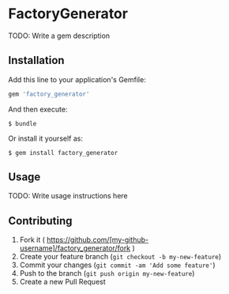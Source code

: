 # FactoryGenerator

TODO: Write a gem description

## Installation

Add this line to your application's Gemfile:

```ruby
gem 'factory_generator'
```

And then execute:

    $ bundle

Or install it yourself as:

    $ gem install factory_generator

## Usage

TODO: Write usage instructions here

## Contributing

1. Fork it ( https://github.com/[my-github-username]/factory_generator/fork )
2. Create your feature branch (`git checkout -b my-new-feature`)
3. Commit your changes (`git commit -am 'Add some feature'`)
4. Push to the branch (`git push origin my-new-feature`)
5. Create a new Pull Request
